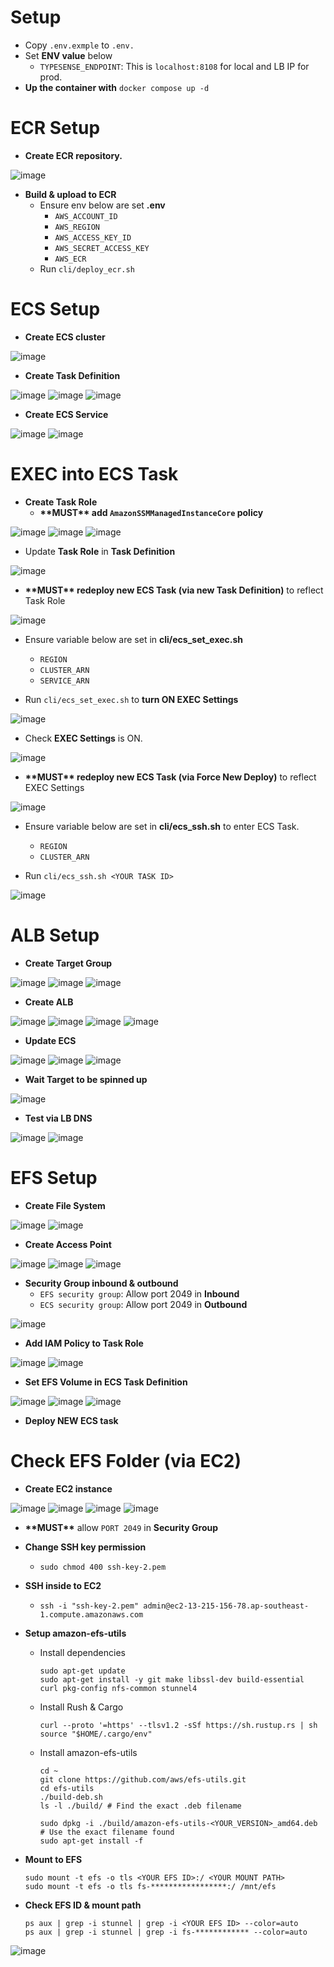 # Setup
- Copy `.env.exmple` to `.env.`
- Set **ENV value** below
    - `TYPESENSE_ENDPOINT`: This is `localhost:8108` for local and LB IP for prod.
- **Up the container with** `docker compose up -d`

# ECR Setup
- **Create ECR repository.**

![image](assets/1.PNG)

- **Build & upload to ECR**
    - Ensure env below are set **.env**
        - `AWS_ACCOUNT_ID`
        - `AWS_REGION`
        - `AWS_ACCESS_KEY_ID`
        - `AWS_SECRET_ACCESS_KEY`
        - `AWS_ECR`
    - Run `cli/deploy_ecr.sh`

# ECS Setup
- **Create ECS cluster**

![image](assets/2.PNG)

- **Create Task Definition**

![image](assets/3a.PNG)
![image](assets/3b.PNG)
![image](assets/3c.PNG)

- **Create ECS Service**

![image](assets/4.PNG)
![image](assets/5.PNG)

# EXEC into ECS Task
- **Create Task Role**
    - **\*\*MUST\*\* add `AmazonSSMManagedInstanceCore` policy**

![image](assets/6.PNG)
![image](assets/12.PNG)
![image](assets/7.PNG)

- Update **Task Role** in **Task Definition**

![image](assets/8.PNG)

- **\*\*MUST\*\* redeploy new ECS Task (via new Task Definition)** to reflect Task Role

![image](assets/11.PNG)

- Ensure variable below are set in **cli/ecs_set_exec.sh**
    - `REGION`
    - `CLUSTER_ARN`
    - `SERVICE_ARN`

- Run `cli/ecs_set_exec.sh` to **turn ON EXEC Settings**

![image](assets/9.PNG)

- Check **EXEC Settings** is ON.

![image](assets/10.PNG)

- **\*\*MUST\*\* redeploy new ECS Task (via Force New Deploy)** to reflect EXEC Settings

![image](assets/14.PNG)

- Ensure variable below are set in **cli/ecs_ssh.sh** to enter ECS Task.
    - `REGION`
    - `CLUSTER_ARN`

- Run `cli/ecs_ssh.sh <YOUR TASK ID>`

![image](assets/13.PNG)

# ALB Setup
- **Create Target Group**

![image](assets/15.PNG)
![image](assets/16.PNG)
![image](assets/17.PNG)

- **Create ALB**

![image](assets/18.PNG)
![image](assets/19.PNG)
![image](assets/20.PNG)
![image](assets/21.PNG)

- **Update ECS**

![image](assets/22.PNG)
![image](assets/23.PNG)
![image](assets/24.PNG)

- **Wait Target to be spinned up**

![image](assets/25.PNG)

- **Test via LB DNS**

![image](assets/26.PNG)
![image](assets/27.PNG)

# EFS Setup
- **Create File System**

![image](assets/28.PNG)
![image](assets/29.PNG)

- **Create Access Point**

![image](assets/30.PNG)
![image](assets/31.PNG)
![image](assets/38.PNG)

- **Security Group inbound & outbound**
    - `EFS security group`: Allow port 2049 in **Inbound**
    - `ECS security group`: Allow port 2049 in **Outbound**

![image](assets/32.PNG)

- **Add IAM Policy to Task Role**

![image](assets/35.PNG)
![image](assets/36.PNG)

- **Set EFS Volume in ECS Task Definition**

![image](assets/33.PNG)
![image](assets/34.PNG)
![image](assets/37.PNG)

- **Deploy NEW ECS task**

# Check EFS Folder (via EC2)

- **Create EC2 instance**

![image](assets/39.PNG)
![image](assets/40.PNG)
![image](assets/41.PNG)
![image](assets/42.PNG)

- **\*\*MUST\*\*** allow `PORT 2049` in **Security Group**

- **Change SSH key permission**
    - `sudo chmod 400 ssh-key-2.pem`

- **SSH inside to EC2**
    - `ssh -i "ssh-key-2.pem" admin@ec2-13-215-156-78.ap-southeast-1.compute.amazonaws.com`

- **Setup amazon-efs-utils** 
    - Install dependencies
        ```shell
        sudo apt-get update
        sudo apt-get install -y git make libssl-dev build-essential curl pkg-config nfs-common stunnel4
        ```

    - Install Rush & Cargo
        ```shell
        curl --proto '=https' --tlsv1.2 -sSf https://sh.rustup.rs | sh
        source "$HOME/.cargo/env"
        ```

    - Install amazon-efs-utils
        ```shell
        cd ~
        git clone https://github.com/aws/efs-utils.git
        cd efs-utils
        ./build-deb.sh
        ls -l ./build/ # Find the exact .deb filename
        ```

        ```shell
        sudo dpkg -i ./build/amazon-efs-utils-<YOUR_VERSION>_amd64.deb # Use the exact filename found
        sudo apt-get install -f
        ```

- **Mount to EFS**
    ```shell
    sudo mount -t efs -o tls <YOUR EFS ID>:/ <YOUR MOUNT PATH>
    sudo mount -t efs -o tls fs-*****************:/ /mnt/efs
    ```

- **Check EFS ID & mount path**
    ```
    ps aux | grep -i stunnel | grep -i <YOUR EFS ID> --color=auto
    ps aux | grep -i stunnel | grep -i fs-************ --color=auto
    ```

![image](assets/43.PNG)